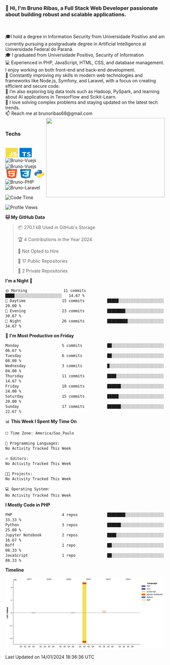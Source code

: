 <div style="display: inline_block">
<p >
   
  ### 👋 Hi, I'm Bruno Ribas, a Full Stack Web Developer passionate about building robust and scalable applications. 
  <br>
  <br>
  🎓I hold a degree in Information Security from Universidade Positivo and am currently pursuing a postgraduate degree in Artificial Intelligence at Universidade Federal do Paraná.
  <br>
  🎓 I graduated from Universidade Positivo, Security of Information
  <br>
  💻 Experienced in PHP, JavaScript, HTML, CSS, and database management. I enjoy working on both front-end and back-end development.
  <br>
  🔧 Constantly improving my skills in modern web technologies and frameworks like Node.js, Symfony, and Laravel, with a focus on creating efficient and secure code.
  <br>
  🧠 I’m also exploring big data tools such as Hadoop, PySpark, and learning about AI applications in TensorFlow and Scikit-Learn.
  <br>
  🚀 I love solving complex problems and staying updated on the latest tech trends.
  <br>
  📫 Reach me at brunoribas68@gmail.com
  <img align="right" height="250" width="375" alt="" src="https://raw.githubusercontent.com/iampavangandhi/iampavangandhi/master/gifs/coder.gif" />
</div>
<br>

### Techs
<div style="display: inline_block"><br>
  <img align="center" alt="Bruno-Js" height="30" width="40" src="https://raw.githubusercontent.com/devicons/devicon/master/icons/javascript/javascript-plain.svg">
  <img align="center" alt="Bruno-Ts" height="30" width="40" src="https://raw.githubusercontent.com/devicons/devicon/master/icons/typescript/typescript-plain.svg">
  <img align="center" alt="Bruno-Vuejs" height="30" width="40" src="https://cdn.jsdelivr.net/gh/devicons/devicon/icons/vuejs/vuejs-original-wordmark.svg" />
  <img align="center" alt="Bruno-Vuejs" height="30" width="40" src="https://cdn.jsdelivr.net/gh/devicons/devicon/icons/nodejs/nodejs-original.svg" />
  <img align="center" alt="Bruno-HTML" height="30" width="40" src="https://raw.githubusercontent.com/devicons/devicon/master/icons/html5/html5-original.svg">
  <img align="center" alt="Bruno-CSS" height="30" width="40" src="https://raw.githubusercontent.com/devicons/devicon/master/icons/css3/css3-original.svg">
  <img align="center" alt="Bruno-Python" height="30" width="40" src="https://raw.githubusercontent.com/devicons/devicon/master/icons/python/python-original.svg">
  <img align="center" alt="Bruno-PHP" height="30" width="40" src="https://cdn.jsdelivr.net/gh/devicons/devicon/icons/php/php-original.svg" />
  <img align="center" alt="Bruno-Laravel" height="30" width="40" src="https://github.com/devicons/devicon/tree/v2.16.0/icons/laravel/laravel-plain-wordmark.svg" />
          
          
</div>

<!--START_SECTION:waka-->
![Code Time](http://img.shields.io/badge/Code%20Time-1%20min-blue)

![Profile Views](http://img.shields.io/badge/Profile%20Views-2-blue)

**🐱 My GitHub Data** 

> 📦 270.1 kB Used in GitHub's Storage 
 > 
> 🏆 4 Contributions in the Year 2024
 > 
> 🚫 Not Opted to Hire
 > 
> 📜 17 Public Repositories 
 > 
> 🔑 2 Private Repositories 
 > 
**I'm a Night 🦉** 

```text
🌞 Morning                11 commits          ████░░░░░░░░░░░░░░░░░░░░░   14.67 % 
🌆 Daytime                15 commits          █████░░░░░░░░░░░░░░░░░░░░   20.00 % 
🌃 Evening                23 commits          ████████░░░░░░░░░░░░░░░░░   30.67 % 
🌙 Night                  26 commits          █████████░░░░░░░░░░░░░░░░   34.67 % 
```
📅 **I'm Most Productive on Friday** 

```text
Monday                   5 commits           ██░░░░░░░░░░░░░░░░░░░░░░░   06.67 % 
Tuesday                  6 commits           ██░░░░░░░░░░░░░░░░░░░░░░░   08.00 % 
Wednesday                3 commits           █░░░░░░░░░░░░░░░░░░░░░░░░   04.00 % 
Thursday                 11 commits          ████░░░░░░░░░░░░░░░░░░░░░   14.67 % 
Friday                   18 commits          ██████░░░░░░░░░░░░░░░░░░░   24.00 % 
Saturday                 15 commits          █████░░░░░░░░░░░░░░░░░░░░   20.00 % 
Sunday                   17 commits          ██████░░░░░░░░░░░░░░░░░░░   22.67 % 
```


📊 **This Week I Spent My Time On** 

```text
🕑︎ Time Zone: America/Sao_Paulo

💬 Programming Languages: 
No Activity Tracked This Week

🔥 Editors: 
No Activity Tracked This Week

🐱‍💻 Projects: 
No Activity Tracked This Week

💻 Operating System: 
No Activity Tracked This Week
```

**I Mostly Code in PHP** 

```text
PHP                      4 repos             ████████░░░░░░░░░░░░░░░░░   33.33 % 
Python                   3 repos             ██████░░░░░░░░░░░░░░░░░░░   25.00 % 
Jupyter Notebook         2 repos             ████░░░░░░░░░░░░░░░░░░░░░   16.67 % 
Roff                     1 repo              ██░░░░░░░░░░░░░░░░░░░░░░░   08.33 % 
JavaScript               1 repo              ██░░░░░░░░░░░░░░░░░░░░░░░   08.33 % 
```



**Timeline**

![Lines of Code chart](https://raw.githubusercontent.com/brunoribas68/brunoribas68/main/assets/bar_graph.png)


 Last Updated on 14/01/2024 18:36:36 UTC
<!--END_SECTION:waka-->
